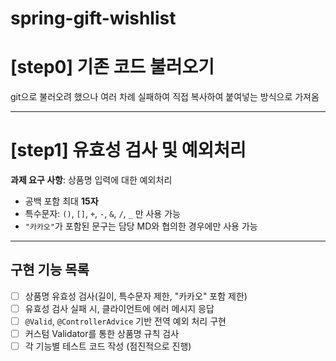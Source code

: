 # spring-gift-wishlist
# [step0] 기존 코드 불러오기

git으로 불러오려 했으나 여러 차례 실패하여 직접 복사하여 붙여넣는 방식으로 가져옴

---
# [step1] 유효성 검사 및 예외처리

**과제 요구 사항**: 상품명 입력에 대한 예외처리
- 공백 포함 최대 **15자**
- 특수문자: `()`, `[]`, `+`, `-`, `&`, `/`, `_` 만 사용 가능
- `"카카오"`가 포함된 문구는 담당 MD와 협의한 경우에만 사용 가능

---

## 구현 기능 목록
- [ ] 상품명 유효성 검사(길이, 특수문자 제한, "카카오" 포함 제한)
- [ ] 유효성 검사 실패 시, 클라이언트에 에러 메시지 응답
- [ ] `@Valid`, `@ControllerAdvice` 기반 전역 예외 처리 구현
- [ ] 커스텀 Validator를 통한 상품명 규칙 검사
- [ ] 각 기능별 테스트 코드 작성 (점진적으로 진행)